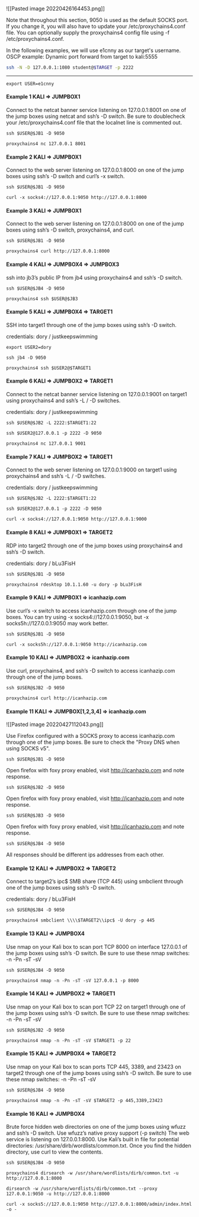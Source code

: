 ![[Pasted image 20220426164453.png]]

Note that throughout this section, 9050 is used as the default SOCKS port. If you change it, you will also have to update your /etc/proxychains4.conf file. You can optionally supply the proxychains4 config file using -f /etc/proxychains4.conf.

In the following examples, we will use e1cnny as our target's username.
OSCP example:  Dynamic port forward from target to kali:5555
```bash - kali
ssh -N -D 127.0.0.1:1080 student@$TARGET -p 2222 
```
---

```
export USER=e1cnny
```

#### Example 1 KALI => JUMPBOX1

Connect to the netcat banner service listening on 127.0.0.1:8001 on one of the jump boxes using netcat and ssh’s -D switch. Be sure to doublecheck your /etc/proxychains4.conf file that the localnet line is commented out.

```
ssh $USER@$JB1 -D 9050
```

```
proxychains4 nc 127.0.0.1 8001
```

#### Example 2 KALI => JUMPBOX1

Connect to the web server listening on 127.0.0.1:8000 on one of the jump boxes using ssh’s -D switch and curl’s -x switch.

```
ssh $USER@$JB1 -D 9050
```

```
curl -x socks4://127.0.0.1:9050 http://127.0.0.1:8000
```

#### Example 3 KALI => JUMPBOX1

Connect to the web server listening on 127.0.0.1:8000 on one of the jump boxes using ssh’s -D switch, proxychains4, and curl.

```
ssh $USER@$JB1 -D 9050
```

```
proxychains4 curl http://127.0.0.1:8000
```

#### Example 4 KALI => JUMPBOX4 => JUMPBOX3

ssh into jb3’s public IP from jb4 using proxychains4 and ssh’s -D switch.

```
ssh $USER@$JB4 -D 9050
```

```
proxychains4 ssh $USER@$JB3
```

#### Example 5 KALI => JUMPBOX4 => TARGET1

SSH into target1 through one of the jump boxes using ssh’s -D switch.

credentials: dory / justkeepswimming

```
export USER2=dory
```

```
ssh jb4 -D 9050
```

```
proxychains4 ssh $USER2@$TARGET1
```

#### Example 6 KALI => JUMPBOX2 => TARGET1

Connect to the netcat banner service listening on 127.0.0.1:9001 on target1 using proxychains4 and ssh’s -L / -D switches.

credentials: dory / justkeepswimming

```
ssh $USER@$JB2 -L 2222:$TARGET1:22
```

```
ssh $USER2@127.0.0.1 -p 2222 -D 9050
```

```
proxychains4 nc 127.0.0.1 9001
```

#### Example 7 KALI => JUMPBOX2 => TARGET1

Connect to the web server listening on 127.0.0.1:9000 on target1 using proxychains4 and ssh’s -L / -D switches.

credentials: dory / justkeepswimming

```
ssh $USER@$JB2 -L 2222:$TARGET1:22
```

```
ssh $USER2@127.0.0.1 -p 2222 -D 9050
```

```
curl -x socks4://127.0.0.1:9050 http://127.0.0.1:9000
```

#### Example 8 KALI => JUMPBOX1 => TARGET2

RDP into target2 through one of the jump boxes using proxychains4 and ssh’s -D switch.

credentials: dory / bLu3FisH

```
ssh $USER@$JB1 -D 9050
```

```
proxychains4 rdesktop 10.1.1.60 -u dory -p bLu3FisH
```

#### Example 9 KALI => JUMPBOX1 => icanhazip.com

Use curl’s -x switch to access icanhazip.com through one of the jump boxes. You can try using -x socks4://127.0.0.1:9050, but -x socks5h://127.0.0.1:9050 may work better.

```
ssh $USER@$JB1 -D 9050
```

```
curl -x socks5h://127.0.0.1:9050 http://icanhazip.com
```

#### Example 10 KALI => JUMPBOX2 => icanhazip.com

Use curl, proxychains4, and ssh’s -D switch to access icanhazip.com through one of the jump boxes.

```
ssh $USER@$JB2 -D 9050
```

```
proxychains4 curl http://icanhazip.com
```

#### Example 11 KALI => JUMPBOX[1,2,3,4] => icanhazip.com

![[Pasted image 20220427112043.png]]

Use Firefox configured with a SOCKS proxy to access icanhazip.com through one of the jump boxes. Be sure to check the "Proxy DNS when using SOCKS v5".

```
ssh $USER@$JB1 -D 9050
```

Open firefox with foxy proxy enabled, visit http://icanhazip.com and note response.

```
ssh $USER@$JB2 -D 9050
```

Open firefox with foxy proxy enabled, visit http://icanhazip.com and note response.

```
ssh $USER@$JB3 -D 9050
```

Open firefox with foxy proxy enabled, visit http://icanhazip.com and note response.

```
ssh $USER@$JB4 -D 9050
```

All responses should be different ips addresses from each other.

#### Example 12 KALI => JUMPBOX2 => TARGET2

Connect to target2’s ipc$ SMB share (TCP 445) using smbclient through one of the jump boxes using ssh’s -D switch. 

credentials: dory / bLu3FisH

```
ssh $USER@$JB4 -D 9050
```

```
proxychains4 smbclient \\\\$TARGET2\\ipc$ -U dory -p 445
```

#### Example 13 KALI => JUMPBOX4

Use nmap on your Kali box to scan port TCP 8000 on interface 127.0.0.1 of the jump boxes using ssh’s -D switch. Be sure to use these nmap switches: -n -Pn -sT -sV

```
ssh $USER@$JB4 -D 9050
```

```
proxychains4 nmap -n -Pn -sT -sV 127.0.0.1 -p 8000
```


#### Example 14 KALI => JUMPBOX2 => TARGET1 

Use nmap on your Kali box to scan port TCP 22 on target1 through one of the jump boxes using ssh’s -D switch. Be sure to use these nmap switches: -n -Pn -sT -sV

```
ssh $USER@$JB2 -D 9050
```

```
proxychains4 nmap -n -Pn -sT -sV $TARGET1 -p 22
```

#### Example 15 KALI => JUMPBOX4 => TARGET2

Use nmap on your Kali box to scan ports TCP 445, 3389, and 23423 on target2 through one of the jump boxes using ssh’s -D switch. Be sure to use these nmap switches: -n -Pn -sT -sV

```
ssh $USER@$JB4 -D 9050
```

```
proxychains4 nmap -n -Pn -sT -sV $TARGET2 -p 445,3389,23423
```

#### Example 16 KALI => JUMPBOX4

Brute force hidden web directories on one of the jump boxes using wfuzz and ssh’s -D switch. Use wfuzz’s native proxy support (-p switch) The web service is listening on 127.0.0.1:8000. Use Kali’s built in file for potential directories: /usr/share/dirb/wordlists/common.txt. Once you find the hidden directory, use curl to view the contents.

```
ssh $USER@$JB4 -D 9050
```

```
proxychains4 dirsearch -w /usr/share/wordlists/dirb/common.txt -u http://127.0.0.1:8000
```

```
dirsearch -w /usr/share/wordlists/dirb/common.txt --proxy 127.0.0.1:9050 -u http://127.0.0.1:8000 
```


```
curl -x socks5://127.0.0.1:9050 http://127.0.0.1:8000/admin/index.html -o -
```

